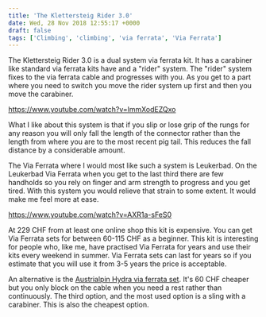 ```yaml
---
title: 'The Klettersteig Rider 3.0'
date: Wed, 28 Nov 2018 12:55:17 +0000
draft: false
tags: ['Climbing', 'climbing', 'via ferrata', 'Via Ferrata']
---
```


The Klettersteig Rider 3.0 is a dual system via ferrata kit. It has a carabiner like standard via ferrata kits have and a "rider" system. The "rider" system fixes to the via ferrata cable and progresses with you. As you get to a part where you need to switch you move the rider system up first and then you move the carabiner. 

https://www.youtube.com/watch?v=lmmXodEZQxo

What I like about this system is that if you slip or lose grip of the rungs for any reason you will only fall the length of the connector rather than the length from where you are to the most recent pig tail. This reduces the fall distance by a considerable amount. 

The Via Ferrata where I would most like such a system is Leukerbad. On the Leukerbad Via Ferrata when you get to the last third there are few handholds so you rely on finger and arm strength to progress and you get tired. With this system you would relieve that strain to some extent. It would make me feel more at ease. 

https://www.youtube.com/watch?v=AXR1a-sFeS0

At 229 CHF from at least one online shop this kit is expensive. You can get Via Ferrata sets for between 60-115 CHF as a beginner. This kit is interesting for people who, like me, have practised Via Ferrata for years and use their kits every weekend in summer. Via Ferrata sets can last for years so if you estimate that you will use it from 3-5 years the price is acceptable. 

An alternative is the [Austrialpin Hydra via ferrata set](https://www.austrialpin.at/en/products/via-ferrata-sets/detail/as93cs2-hydraevo-via-ferrata-set/). It's 60 CHF cheaper but you only block on the cable when you need a rest rather than continuously. The third option, and the most used option is a sling with a carabiner. This is also the cheapest option.